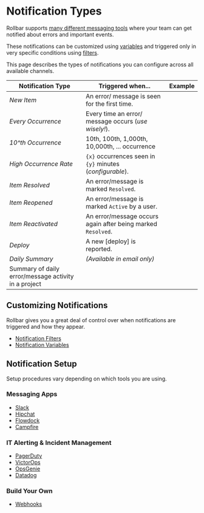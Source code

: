 # Notification Types

Rollbar supports [many different messaging tools](/integrations/) where your team can get notified about errors and important events.

These notifications can be customized using [variables]() and triggered only in very specific conditions using [filters]().

This page describes the types of notifications you can configure across all available channels.

| Notification Type | Triggered when... | Example |
|-------------------|-------------|---------|
| _New Item_ | An error/ message is seen for the first time. | |
| _Every Occurrence_ | Every time an error/ message occurs (_use wisely!_). | |
| _10^th Occurrence_ | 10th, 100th, 1,000th, 10,000th, ... occurrence | |
| _High Occurrence Rate_ | `{x}` occurrences seen in `{y}` minutes (_configurable_). | |
| _Item Resolved_ | An error/message is marked `Resolved`. | |
| _Item Reopened_ | An error/message is marked `Active` by a user. | |
| _Item Reactivated_ | An error/message occurs again after being marked `Resolved`. | |
| _Deploy_ | A new [deploy] is reported. | |
| _Daily Summary_ | _(Available in email only)_ 
Summary of daily error/message activity in a project | |

## Customizing Notifications

Rollbar gives you a great deal of control over when notifications are triggered and how they appear.
* [Notification Filters]()
* [Notification Variables]()

## Notification Setup
Setup procedures vary depending on which tools you are using.

### Messaging Apps
* [Slack]()
* [Hipchat]()
* [Flowdock]()
* [Campfire]()

### IT Alerting & Incident Management
* [PagerDuty]()
* [VictorOps]()
* [OpsGenie]()
* [Datadog]()

### Build Your Own
* [Webhooks]()

